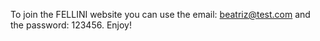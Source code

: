 To join the FELLINI website you can use the email: beatriz@test.com and the password: 123456. Enjoy!
